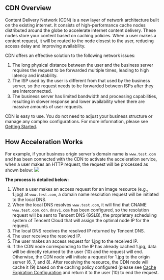 ## CDN Overview

Content Delivery Network (CDN) is a new layer of network architecture built on the existing internet. It consists of high-performance cache nodes distributed around the globe to accelerate internet content delivery. These nodes store your content based on caching policies. When a user makes a content request, it will be routed to the node closest to the user, reducing access delay and improving availability.

CDN offers an effective solution to the following network issues:
1. The long physical distance between the user and the business server requires the request to be forwarded multiple times, leading to high latency and instability.
2. The ISP used by the user is different from that used by the business server, so the request needs to be forwarded between ISPs after they are interconnected.
3. The business server has limited bandwidth and processing capabilities, resulting in slower response and lower availability when there are massive amounts of user requests.

CDN is easy to use. You do not need to adjust your business structure or manage any complex configurations. For more information, please see [Getting Started](https://intl.cloud.tencent.com/document/product/228/32978).

## How Acceleration Works
For example, if your business origin server's domain name is ```www.test.com``` and has been connected with the CDN to activate the acceleration service, when a user makes an HTTP request, the request will be processed as shown below:
![](https://main.qcloudimg.com/raw/c155f8268c6ebdcc84f50cfb06f1f638.png)

**The process is detailed below:**
1. When a user makes an access request for an image resource (e.g., 1.jpg) at ```www.test.com```, a domain name resolution request will be initiated to the local DNS.
2. When the local DNS resolves ```www.test.com```, it will find that CNAME ```www.test.com.cdn.dnsv1.com``` has been configured, so the resolution request will be sent to Tencent DNS (GSLB), the proprietary scheduling system of Tencent Cloud that will assign the optimal node IP for the request.
3. The local DNS receives the resolved IP returned by Tencent DNS.
4. The user receives the resolved IP.
5. The user makes an access request for 1.jpg to the received IP.
6. If the CDN node corresponding to the IP has already cached 1.jpg, data will be directly returned to the user (10) and the request will end. Otherwise, the CDN node will initiate a request for 1.jpg to the origin server (6, 7, and 8). After receiving the resource, the CDN node will cache it (9) based on the caching policy configured (please see [Cache Expiration Configuration](https://intl.cloud.tencent.com/document/product/228/35317) and return it to the user (10) to end the request.
